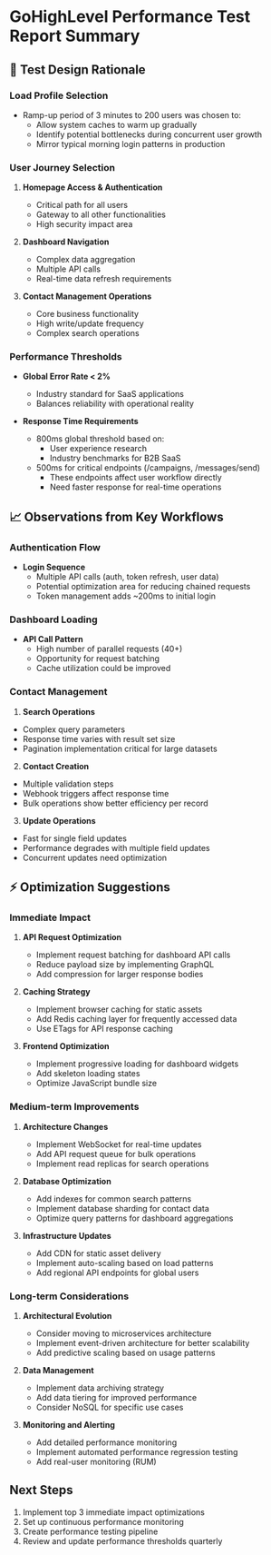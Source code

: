 # GoHighLevel Performance Test Report Summary

## 🧠 Test Design Rationale

### Load Profile Selection
- Ramp-up period of 3 minutes to 200 users was chosen to:
  - Allow system caches to warm up gradually
  - Identify potential bottlenecks during concurrent user growth
  - Mirror typical morning login patterns in production

### User Journey Selection
1. **Homepage Access & Authentication**
   - Critical path for all users
   - Gateway to all other functionalities
   - High security impact area

2. **Dashboard Navigation**
   - Complex data aggregation
   - Multiple API calls
   - Real-time data refresh requirements

3. **Contact Management Operations**
   - Core business functionality
   - High write/update frequency
   - Complex search operations

### Performance Thresholds
- **Global Error Rate < 2%**
  - Industry standard for SaaS applications
  - Balances reliability with operational reality
  
- **Response Time Requirements**
  - 800ms global threshold based on:
    - User experience research
    - Industry benchmarks for B2B SaaS
  - 500ms for critical endpoints (/campaigns, /messages/send)
    - These endpoints affect user workflow directly
    - Need faster response for real-time operations

## 📈 Observations from Key Workflows

### Authentication Flow
- **Login Sequence**
  - Multiple API calls (auth, token refresh, user data)
  - Potential optimization area for reducing chained requests
  - Token management adds ~200ms to initial login

### Dashboard Loading
- **API Call Pattern**
  - High number of parallel requests (40+)
  - Opportunity for request batching
  - Cache utilization could be improved

### Contact Management
1. **Search Operations**
  - Complex query parameters
  - Response time varies with result set size
  - Pagination implementation critical for large datasets

2. **Contact Creation**
  - Multiple validation steps
  - Webhook triggers affect response time
  - Bulk operations show better efficiency per record

3. **Update Operations**
  - Fast for single field updates
  - Performance degrades with multiple field updates
  - Concurrent updates need optimization

## ⚡ Optimization Suggestions

### Immediate Impact
1. **API Request Optimization**
   - Implement request batching for dashboard API calls
   - Reduce payload size by implementing GraphQL
   - Add compression for larger response bodies

2. **Caching Strategy**
   - Implement browser caching for static assets
   - Add Redis caching layer for frequently accessed data
   - Use ETags for API response caching

3. **Frontend Optimization**
   - Implement progressive loading for dashboard widgets
   - Add skeleton loading states
   - Optimize JavaScript bundle size

### Medium-term Improvements
1. **Architecture Changes**
   - Implement WebSocket for real-time updates
   - Add API request queue for bulk operations
   - Implement read replicas for search operations

2. **Database Optimization**
   - Add indexes for common search patterns
   - Implement database sharding for contact data
   - Optimize query patterns for dashboard aggregations

3. **Infrastructure Updates**
   - Add CDN for static asset delivery
   - Implement auto-scaling based on load patterns
   - Add regional API endpoints for global users

### Long-term Considerations
1. **Architectural Evolution**
   - Consider moving to microservices architecture
   - Implement event-driven architecture for better scalability
   - Add predictive scaling based on usage patterns

2. **Data Management**
   - Implement data archiving strategy
   - Add data tiering for improved performance
   - Consider NoSQL for specific use cases

3. **Monitoring and Alerting**
   - Add detailed performance monitoring
   - Implement automated performance regression testing
   - Add real-user monitoring (RUM)

## Next Steps
1. Implement top 3 immediate impact optimizations
2. Set up continuous performance monitoring
3. Create performance testing pipeline
4. Review and update performance thresholds quarterly
